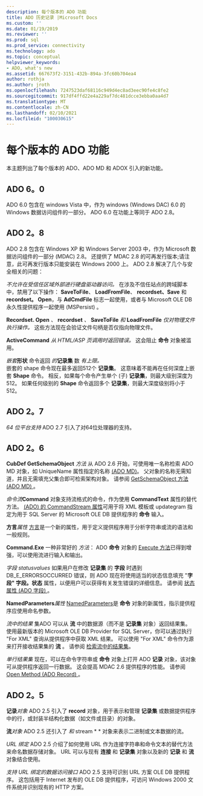 ```yaml
---
description: 每个版本的 ADO 功能
title: ADO 历史记录 |Microsoft Docs
ms.custom: ''
ms.date: 01/19/2019
ms.reviewer: ''
ms.prod: sql
ms.prod_service: connectivity
ms.technology: ado
ms.topic: conceptual
helpviewer_keywords:
- ADO, what's new
ms.assetid: 667673f2-3151-432b-894a-3fc60b704ea4
author: rothja
ms.author: jroth
ms.openlocfilehash: 7247523daf68116c949d4ec8ad3eec90fe4c8fe2
ms.sourcegitcommit: 917df4ffd22e4a229af7dc481dcce3ebba0aa4d7
ms.translationtype: MT
ms.contentlocale: zh-CN
ms.lasthandoff: 02/10/2021
ms.locfileid: "100030615"
---
```

# <a name="ado-features-for-each-release"></a>每个版本的 ADO 功能

本主题列出了每个版本的 ADO、ADO MD 和 ADOX 引入的新功能。

## <a name="ado-60"></a>ADO 6。0

ADO 6.0 包含在 windows Vista 中，作为 windows (Windows DAC) 6.0 的 Windows 数据访问组件的一部分。 ADO 6.0 在功能上等同于 ADO 2.8。

## <a name="ado-28"></a>ADO 2。8

ADO 2.8 包含在 Windows XP 和 Windows Server 2003 中，作为 Microsoft 数据访问组件的一部分 (MDAC) 2.8。 还提供了 MDAC 2.8 的可再发行版本;请注意，此可再发行版本只能安装在 Windows 2000 上。 ADO 2.8 解决了几个与安全相关的问题：

*不允许在受信任区域外部进行硬盘驱动器访问。*
在涉及不信任站点的跨域脚本中，禁用了以下操作： **SaveToFile**、 **LoadFromFile**、 **recordset、Save** 和 **recordset。 Open**，与 **AdCmdFile** 标志一起使用，或者与 Microsoft OLE DB 永久性提供程序一起使用 (MSPersist) 。

**Recordset. Open** _、_  **recordset** _、_  **SaveToFile** _和_  **LoadFromFile**  _仅对物理文件执行操作。_
这些方法现在会验证文件句柄是否仅指向物理文件。

**ActiveCommand**  _从 HTML/ASP 页调用时返回错误。_
这会阻止 **命令** 对象被滥用。

_嵌套_**形状** 命令返回 _的_**记录集** 数 _有上限。_        
嵌套的 shape 命令现在最多返回512个 **记录集**。 这意味着不能再在任何深度上嵌套 **Shape** 命令。 相反，如果每个命令产生单个 (子) **记录集**，则最大级别深度为512。 如果任何级别的 **Shape** 命令返回多个 **记录集**，则最大深度级别将小于512。

## <a name="ado-27"></a>ADO 2。7

*64 位平台支持* ADO 2.7 引入了对64位处理器的支持。

## <a name="ado-26"></a>ADO 2。6

**CubDef GetSchemaObject**  _方法_ 从 ADO 2.6 开始，可使用唯一名称检索 ADO MD 对象，如 UniqueName 属性指定的名称 [ (ADO MD)](../reference/ado-md-api/uniquename-property-ado-md.md)。 父对象的名称无需知道，并且无需填充父集合即可检索架构对象。 请参阅 [GetSchemaObject 方法 (ADO MD) ](../reference/ado-md-api/getschemaobject-method-ado-md.md)。

*命令流***Command** 对象支持流格式的命令，作为使用 **CommandText** 属性的替代方法。 [ (ADO) 的 CommandStream 属性](../reference/ado-api/commandstream-property-ado.md)可用于将 XML 模板或 updategram 指定为用于 SQL Server 的 Microsoft OLE DB 提供程序的 **命令** 输入。

**方言**_属性_ 
 [方言](../reference/ado-api/dialect-property.md)是一个新的属性，用于定义提供程序用于分析字符串或流的语法和一般规则。  

**Command.Exe** 一种非常好的 _方法_： ADO **命令** 对象的 [Execute 方法](../reference/ado-api/execute-method-ado-command.md)已得到增强，可以使用流进行输入和输出。  

*字段 statusvalues* 如果用户在修改 **记录集** 的 **字段** 时遇到 DB_E_ERRORSOCCURRED 错误，则 ADO 现在将使用适当的状态信息填充 "**字段" 字段。状态** 属性，以便用户可以获得有关发生错误的详细信息。 请参阅 [状态属性 (ADO 字段) ](../reference/ado-api/status-property-ado-field.md)。

**NamedParameters**_属性_ 
 [NamedParameters](../reference/ado-api/namedparameters-property-ado.md)是 **命令** 对象的新属性，指示提供程序应使用命名参数。  

*流中的结果* 集ADO 可以从 **流** 中的数据源（而不是 **记录集** 对象）返回结果集。 使用最新版本的 Microsoft OLE DB Provider for SQL Server，你可以通过执行 "For XML" 查询从提供程序中获取 XML 结果。 可以使用 "For XML" 命令作为源来打开接收结果集的 **流** 。 请参阅 [检索流中的结果集](./data/retrieving-resultsets-into-streams.md)。

*单行结果集* 现在，可以在命令字符串或 **命令** 对象上打开 ADO **记录** 对象，该对象可从提供程序返回一行数据。 这会提高 MDAC 2.6 提供程序的性能。 请参阅 [Open Method (ADO Record) ](../reference/ado-api/open-method-ado-record.md)。

## <a name="ado-25"></a>ADO 2。5

**记录**_对象_ ADO 2.5 引入了 **record** 对象，用于表示和管理 **记录集** 或数据提供程序中的行，或封装半结构化数据（如文件或目录）的对象。

**流**_对象_ ADO 2.5 还引入了 *和* stream * * 对象来表示二进制或文本数据的流。

*URL 绑定* ADO 2.5 介绍了如何使用 URL 作为连接字符串和命令文本的替代方法来命名数据存储对象。 URL 可以与现有 **连接** 和 **记录集** 对象以及新的 **记录** 和 **流** 对象结合使用。

*支持 URL 绑定的数据访问接口* ADO 2.5 支持可识别 URL 方案 OLE DB 提供程序。 这包括用于 Internet 发布的 OLE DB 提供程序，可访问 Windows 2000 文件系统并识别现有的 HTTP 方案。
